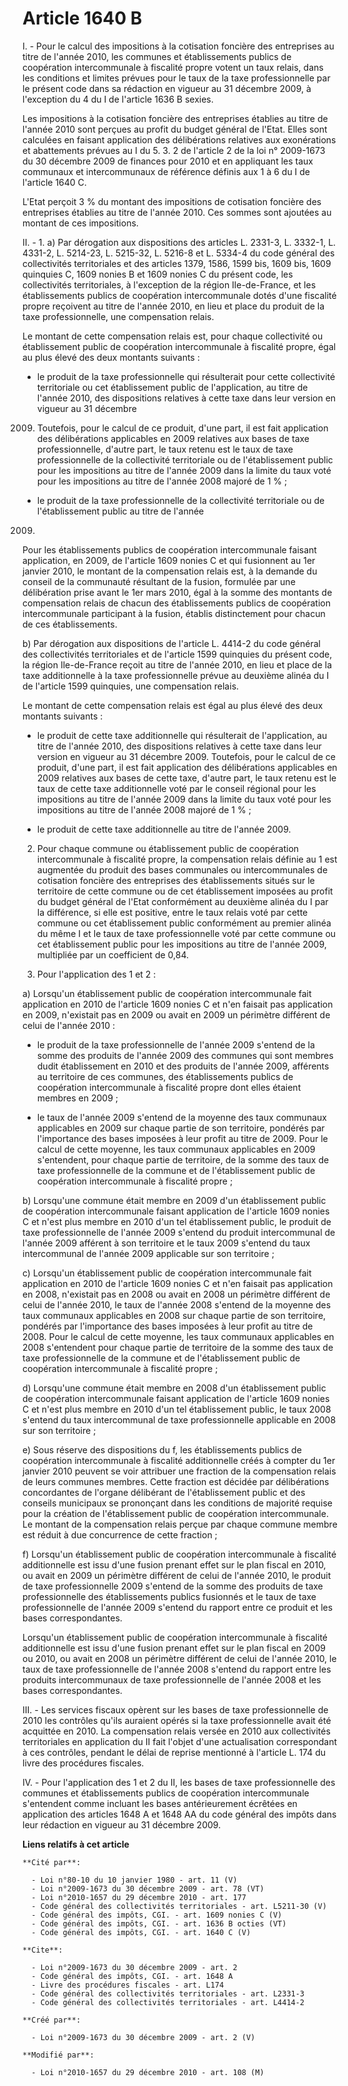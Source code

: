 # Article 1640 B

I. - Pour le calcul des impositions à la cotisation foncière des entreprises au titre de l'année 2010, les communes et
établissements publics de coopération intercommunale à fiscalité propre votent un taux relais, dans les conditions et limites
prévues pour le taux de la taxe professionnelle par le présent code dans sa rédaction en vigueur au 31 décembre 2009, à
l'exception du 4 du I de l'article 1636 B sexies. 

Les impositions à la cotisation foncière des entreprises établies au titre de l'année 2010 sont perçues au profit du budget
général de l'Etat. Elles sont calculées en faisant application des délibérations relatives aux exonérations et abattements
prévues au I du 5. 3. 2 de l'article 2 de la loi n° 2009-1673 du 30 décembre 2009 de finances pour 2010 et en appliquant les
taux communaux et intercommunaux de référence définis aux 1 à 6 du I de l'article 1640 C. 

L'Etat perçoit 3 % du montant des impositions de cotisation foncière des entreprises établies au titre de l'année 2010. Ces
sommes sont ajoutées au montant de ces impositions.

II. - 1. a) Par dérogation aux dispositions des articles L. 2331-3, L. 3332-1, L. 4331-2, L. 5214-23, L. 5215-32, L. 5216-8
et L. 5334-4 du code général des collectivités territoriales et des articles 1379, 1586, 1599 bis, 1609 bis, 1609 quinquies
C, 1609 nonies B et 1609 nonies C du présent code, les collectivités territoriales, à l'exception de la région Ile-de-France,
et les établissements publics de coopération intercommunale dotés d'une fiscalité propre reçoivent au titre de l'année 2010,
en lieu et place du produit de la taxe professionnelle, une compensation relais. 

Le montant de cette compensation relais est, pour chaque collectivité ou établissement public de coopération intercommunale à
fiscalité propre, égal au plus élevé des deux montants suivants : 

- le produit de la taxe professionnelle qui résulterait pour cette collectivité territoriale ou cet établissement public de
l'application, au titre de l'année 2010, des dispositions relatives à cette taxe dans leur version en vigueur au 31 décembre
2009. Toutefois, pour le calcul de ce produit, d'une part, il est fait application des délibérations applicables en 2009
relatives aux bases de taxe professionnelle, d'autre part, le taux retenu est le taux de taxe professionnelle de la
collectivité territoriale ou de l'établissement public pour les impositions au titre de l'année 2009 dans la limite du taux
voté pour les impositions au titre de l'année 2008 majoré de 1 % ;

- le produit de la taxe professionnelle de la collectivité territoriale ou de l'établissement public au titre de l'année
2009.

Pour les établissements publics de coopération intercommunale faisant application, en 2009, de l'article 1609 nonies C et qui
fusionnent au 1er janvier 2010, le montant de la compensation relais est, à la demande du conseil de la communauté résultant
de la fusion, formulée par une délibération prise avant le 1er mars 2010, égal à la somme des montants de compensation relais
de chacun des établissements publics de coopération intercommunale participant à la fusion, établis distinctement pour chacun
de ces établissements. 

b) Par dérogation aux dispositions de l'article L. 4414-2 du code général des collectivités territoriales et de l'article
1599 quinquies du présent code, la région Ile-de-France reçoit au titre de l'année 2010, en lieu et place de la taxe
additionnelle à la taxe professionnelle prévue au deuxième alinéa du I de l'article 1599 quinquies, une compensation relais. 

Le montant de cette compensation relais est égal au plus élevé des deux montants suivants : 

- le produit de cette taxe additionnelle qui résulterait de l'application, au titre de l'année 2010, des dispositions
relatives à cette taxe dans leur version en vigueur au 31 décembre 2009. Toutefois, pour le calcul de ce produit, d'une part,
il est fait application des délibérations applicables en 2009 relatives aux bases de cette taxe, d'autre part, le taux retenu
est le taux de cette taxe additionnelle voté par le conseil régional pour les impositions au titre de l'année 2009 dans la
limite du taux voté pour les impositions au titre de l'année 2008 majoré de 1 % ;

- le produit de cette taxe additionnelle au titre de l'année 2009.

2. Pour chaque commune ou établissement public de coopération intercommunale à fiscalité propre, la compensation relais
définie au 1 est augmentée du produit des bases communales ou intercommunales de cotisation foncière des entreprises des
établissements situés sur le territoire de cette commune ou de cet établissement imposées au profit du budget général de
l'Etat conformément au deuxième alinéa du I par la différence, si elle est positive, entre le taux relais voté par cette
commune ou cet établissement public conformément au premier alinéa du même I et le taux de taxe professionnelle voté par
cette commune ou cet établissement public pour les impositions au titre de l'année 2009, multipliée par un coefficient de
0,84.

3. Pour l'application des 1 et 2 :

a) Lorsqu'un établissement public de coopération intercommunale fait application en 2010 de l'article 1609 nonies C et n'en
faisait pas application en 2009, n'existait pas en 2009 ou avait en 2009 un périmètre différent de celui de l'année 2010 :

- le produit de la taxe professionnelle de l'année 2009 s'entend de la somme des produits de l'année 2009 des communes qui
sont membres dudit établissement en 2010 et des produits de l'année 2009, afférents au territoire de ces communes, des
établissements publics de coopération intercommunale à fiscalité propre dont elles étaient membres en 2009  ;

- le taux de l'année 2009 s'entend de la moyenne des taux communaux applicables en 2009 sur chaque partie de son territoire,
pondérés par l'importance des bases imposées à leur profit au titre de 2009. Pour le calcul de cette moyenne, les taux
communaux applicables en 2009 s'entendent, pour chaque partie de territoire, de la somme des taux de taxe professionnelle de
la commune et de l'établissement public de coopération intercommunale à fiscalité propre  ;

b) Lorsqu'une commune était membre en 2009 d'un établissement public de coopération intercommunale faisant application de
l'article 1609 nonies C et n'est plus membre en 2010 d'un tel établissement public, le produit de taxe professionnelle de
l'année 2009 s'entend du produit intercommunal de l'année 2009 afférent à son territoire et le taux 2009 s'entend du taux
intercommunal de l'année 2009 applicable sur son territoire ;

c) Lorsqu'un établissement public de coopération intercommunale fait application en 2010 de l'article 1609 nonies C et n'en
faisait pas application en 2008, n'existait pas en 2008 ou avait en 2008 un périmètre différent de celui de l'année 2010, le
taux de l'année 2008 s'entend de la moyenne des taux communaux applicables en 2008 sur chaque partie de son territoire,
pondérés par l'importance des bases imposées à leur profit au titre de 2008. Pour le calcul de cette moyenne, les taux
communaux applicables en 2008 s'entendent pour chaque partie de territoire de la somme des taux de taxe professionnelle de la
commune et de l'établissement public de coopération intercommunale à fiscalité propre  ;

d) Lorsqu'une commune était membre en 2008 d'un établissement public de coopération intercommunale faisant application de
l'article 1609 nonies C et n'est plus membre en 2010 d'un tel établissement public, le taux 2008 s'entend du taux
intercommunal de taxe professionnelle applicable en 2008 sur son territoire ;

e) Sous réserve des dispositions du f, les établissements publics de coopération intercommunale à fiscalité additionnelle
créés à compter du 1er janvier 2010 peuvent se voir attribuer une fraction de la compensation relais de leurs communes
membres. Cette fraction est décidée par délibérations concordantes de l'organe délibérant de l'établissement public et des
conseils municipaux se prononçant dans les conditions de majorité requise pour la création de l'établissement public de
coopération intercommunale. Le montant de la compensation relais perçue par chaque commune membre est réduit à due
concurrence de cette fraction ;

f) Lorsqu'un établissement public de coopération intercommunale à fiscalité additionnelle est issu d'une fusion prenant effet
sur le plan fiscal en 2010, ou avait en 2009 un périmètre différent de celui de l'année 2010, le produit de taxe
professionnelle 2009 s'entend de la somme des produits de taxe professionnelle des établissements publics fusionnés et le
taux de taxe professionnelle de l'année 2009 s'entend du rapport entre ce produit et les bases correspondantes.

Lorsqu'un établissement public de coopération intercommunale à fiscalité additionnelle est issu d'une fusion prenant effet
sur le plan fiscal en 2009 ou 2010, ou avait en 2008 un périmètre différent de celui de l'année 2010, le taux de taxe
professionnelle de l'année 2008 s'entend du rapport entre les produits intercommunaux de taxe professionnelle de l'année 2008
et les bases correspondantes.

III. - Les services fiscaux opèrent sur les bases de taxe professionnelle de 2010 les contrôles qu'ils auraient opérés si la
taxe professionnelle avait été acquittée en 2010. La compensation relais versée en 2010 aux collectivités territoriales en
application du II fait l'objet d'une actualisation correspondant à ces contrôles, pendant le délai de reprise mentionné à
l'article L. 174 du livre des procédures fiscales. 

IV. - Pour l'application des 1 et 2 du II, les bases de taxe professionnelle des communes et établissements publics de
coopération intercommunale s'entendent comme incluant les bases antérieurement écrêtées en application des articles 1648 A et
1648 AA du code général des impôts dans leur rédaction en vigueur au 31 décembre 2009.

**Liens relatifs à cet article**

	**Cité par**:

	  - Loi n°80-10 du 10 janvier 1980 - art. 11 (V)
	  - Loi n°2009-1673 du 30 décembre 2009 - art. 78 (VT)
	  - Loi n°2010-1657 du 29 décembre 2010 - art. 177
	  - Code général des collectivités territoriales - art. L5211-30 (V)
	  - Code général des impôts, CGI. - art. 1609 nonies C (V)
	  - Code général des impôts, CGI. - art. 1636 B octies (VT)
	  - Code général des impôts, CGI. - art. 1640 C (V)

	**Cite**:

	  - Loi n°2009-1673 du 30 décembre 2009 - art. 2
	  - Code général des impôts, CGI. - art. 1648 A
	  - Livre des procédures fiscales - art. L174
	  - Code général des collectivités territoriales - art. L2331-3
	  - Code général des collectivités territoriales - art. L4414-2

	**Créé par**:

	  - Loi n°2009-1673 du 30 décembre 2009 - art. 2 (V)

	**Modifié par**:

	  - Loi n°2010-1657 du 29 décembre 2010 - art. 108 (M)
